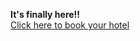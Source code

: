 <p class="text-center">
  <strong>It's finally here!!</strong><br>
  <a href="https://registration.experientevent.com/ShowBAC201" target="\_blank" class="btn btn-success btn-lg">Click here to book your hotel</a>
</p>

<!--
1. [Sheraton Boston Hotel](#sheraton)
2. [Hilton Boston Back Bay Hotel](#hilton)
3. [The Midtown Hotel](#midtown)
4. [The Colonnade Hotel](#colonnade)
5. [The Fairmont Hotel](#fairmont)
6. [Courtyard by Marriott Copley Square](#courtyard)
7. [Loews Boston Hotel](#loews)
8. [Boston Marriott Copley Place Hotel](#marriott)
9. [Revere Hotel Boston Common](#revere)

**1\. <a name="sheraton">Sheraton Boston</a></b>**  
39 Dalton St. Boston, MA 02199  
P: 617-236-2000

The Sheraton Boston Hotel is the Official Headquarter Hotel of Anime Boston 2017. It is connected to the Hynes Convention Center and the Prudential Mall. Anime Boston Registration and some events will take place in this hotel.

*Book Online*  
Click for: <a href="https://www.starwoodmeeting.com/StarGroupsWeb/res?id=1610075304&key=226B1DF0" target="\_blank">Social Block</a>&ast;  
Click for: <a href="https://www.starwoodmeeting.com/StarGroupsWeb/res?id=1610075308&key=294953B3" target="\_blank">Quiet Block</a>

&ast;Please note: Those staying in the Social Block are still subject to Hotel rules and procedures. If a noise complaint is received about a room, the Hotel will take appropriate action up to and including eviction from the Hotel. The goal of the Social Block is to group together people who are not concerned about noise levels in the hopes of reducing complaints. Please keep in mind that on Wednesday and Thursday, the hotel is still occupied by a large number of guests who are not attending Anime Boston.

*Book Over The Phone*  
Call: 1-888-627-7054

*Room Types and Prices*
<table class="table table-striped table-bordered">
  <tr>
    <th>Room Type</th>
    <th>Number of Occupants/Beds</th>
    <th>Rate per night <br>(with 14.45% tax included)</th>
  </tr>
  <tr>
    <td rowspan="4">Traditional Guest Room <a href="http://www.sheratonbostonhotel.com/rooms/traditional-guest-room" target="\_blank">(Details)</a></td>
    <td>1 King Bed (1-2 people)</td>
    <td class="hotel-price">$257.51</td>
  </tr>
  <tr>
    <td>1 King Bed (3 people)</td>
    <td class="hotel-price">$280.40</td>
  </tr>
  <tr>
    <td>2 Double Beds (3 people)</td>
    <td class="hotel-price">$280.40</td>
  </tr>
  <tr>
    <td>2 Double Bed (4 people)</td>
    <td class="hotel-price">$303.29</td>
  </tr>
  <tr>
    <td rowspan="4">Deluxe Guest Room <a href="http://www.sheratonbostonhotel.com/rooms/deluxe-guest-room" target="\_blank">(Details)</a></td>
    <td>1 King Bed (1-2 people)</td>
    <td class="hotel-price">$280.40</td>
  </tr>
  <tr>
    <td>1 King Bed (3 people)</td>
    <td class="hotel-price">$303.29</td>
  </tr>
  <tr>
    <td>2 Double Beds (3 people)</td>
    <td class="hotel-price">$303.29</td>
  </tr>
  <tr>
    <td>2 Double Beds (4 people)</td>
    <td class="hotel-price">$326.18</td>
  </tr>
</table>

*Amenities*  
50% off Internet

*Reservation Info*  
* Reservation Rate Cut-Off Date: March 10, 2017.
* The Room Block Dates are valid from Weds. March 29, 2017 to Mon. April 2, 2017. The hotel will extend these rates three days prior to and after the event, based on availability.
* Minimum age to reserve and check-in to a room: 21.
* Deposits: A deposit equal to one night’s stay is required to hold the reservation. Personal check, money order, or a valid American Express, Master Card, Visa, Diner’s Card, or Carte Blanche card number and expiration date are acceptable.
* Cancellation: Must cancel at least two business days in advance to receive a refund.
* Check-In Time: 3pm (no early check-in)
* Check-Out Time: 12pm
* Incidentals: All guests are required to provide a credit card number upon arrival to cover incidental or damage charges. This charge is equivalent of $50 per reserved night. If a credit card cannot be provided, cash will be accepted at the rate of $100 per day. This deposit will be either be returned upon check-out or can be used toward final payment, minus any incidental or damage charges.

*In accordance with occupancy laws, the maximum number of persons per room is four. If you have more than four people staying in your room, you may be evicted from the Hotel.*

If you have any questions/concerns regarding your reservation, please contact the hotel directly.

**2\. <a name="hilton">Hilton Boston Back Bay Hotel</a>**  
40 Dalton St. Boston, MA 02115  
P: 617-236-1100

*Book Online*  
Click for: <a href="https://secure3.hilton.com/en_US/hi/reservation/book.htm?execution=e1s1" target="\_blank">Anime Boston Hilton Room Block 2017</a>

*Book Over The Phone*  
Call: 1-800-HILTONS (445-8667)

*Room Types and Prices*
<table class="table table-striped table-bordered">
  <tr>
    <th>Room Type</th>
    <th>Number of Occupants/Beds</th>
    <th>Rate per night <br>(with 14.45% tax included)</th>
  </tr>
  <tr>
    <td rowspan="2">Standard Guest Room <a href="http://www3.hilton.com/en/hotels/massachusetts/hilton-boston-back-bay-BOSBHHH/accommodations/rooms.html" target="\_blank">(Details)</a></td>
    <td>1 King Bed</td>
    <td class="hotel-price">$264.38</td>
  </tr>
  <tr>
    <td>2 Double Beds</td>
    <td class="hotel-price">$298.71</td>
  </tr>
</table>

*Amenities*  
Complimentary Internet  
15% off hotel restaurant

*Reservation Info*  
* Reservation Rate Cut-Off Date: March 8, 2017.
* Minimum age to reserve and check-in to a room: 21.
* The Room Block Dates are valid from Thurs. March 30, 2017 to Mon. April 2, 2017. The hotel will extend these rates two to three days prior to and after the event, based on availability
* Deposits:  A deposit equal to one night’s stay is required to hold the reservation. Personal check, money order, or a valid American Express, Master Card, Visa, Diner’s Card, or Carte Blanche card number and expiration date are acceptable.
* Cancellation:  Must cancel at least three business days in advance to receive a refund.
* Check-In Time: 3pm
* Check-Out Time: 12pm
* Incidentals: All guests are required to provide a credit card number upon arrival to cover incidental or damage charges. This charge is equivalent of $50 per reserved night. If a credit card cannot be provided, cash will be accepted at the rate of $100 per day. This deposit will be either be returned upon check-out or can be used toward final payment, minus any incidental or damage charges.

*In accordance with occupancy laws, the maximum number of persons per room is four. If you have more than four people staying in your room, you may be evicted from the Hotel.*

If you have any questions/concerns regarding your reservation, please contact the hotel directly.

**3\. <a name="midtown">The Midtown Hotel</a>**  
220 Huntington Ave. Boston, MA 02115  
P: 617-262-1000

*Book Online*  
Click for: <a href="http://www.midtownhotel.com/" target="\_blank">Midtown Hotel</a>. Use the Group Code: ANIMEBOST_004 while booking.

*Book Over The Phone*  
Call: 617-262-1000

*Room Types and Prices*
<table class="table table-striped table-bordered">
  <tr>
    <th>Room Type</th>
    <th>Number of Occupants/Beds</th>
    <th>Rate per night <br>(with 14.45% tax included)</th>
  </tr>
  <tr>
    <td rowspan="3"><a href="http://www.midtownhotel.com/rooms.htm" target="\_blank">Room Details</a></td>
    <td>1-2 people</td>
    <td class="hotel_price">$193.42</td>
  </tr>
  <tr>
    <td>3 people</td>
    <td class="hotel_price">$204.86</td>
  </tr>
  <tr>
    <td>4 people</td>
    <td class="hotel_price">$216.31</td>
  </tr>
</table>

*Amenities*  
Complimentary Internet  
<a href="http://www.midtownhotel.com/welcome-1/pet-policy.htm" target="\_blank">Pet Friendly Hotel</a>

*Reservation Info*  
* Reservation Rate Cut-Off Date: March 8, 2017.
* The Room Block Dates are valid from Wednesday, March 29, 2017 to Monday, April 2, 2017. The hotel will extend these rates three days prior to and after the event, based on availability.
* Minimum age to reserve and check-in to a room is 21.
* Deposits: All reservation requests will require a credit card guarantee or a one night's deposit.
* Cancellation: Must cancel at least 48 hours in advance to receive a refund.
* Check-In Time: 3pm
* Check-Out Time: 12pm

*In accordance with occupancy laws, the maximum number of persons per room is four. If you have more than four people staying in your room, you may be evicted from the Hotel.*

If you have any questions/concerns regarding your reservation, please contact the hotel directly.

**4\. <a name="colonnade">The Colonnade Hotel</a>**  
120 Huntington Ave. Boston, MA 02115  
P: 617-424-7000

*Book Online*  
Click for: <a href="https://gc.synxis.com/rez.aspx?Hotel=27205&Chain=10237&template=fBOSCO2&shell=fBOSCO2&start=availresults&arrive=3/29/2017&depart=4/3/2017&adult=1&child=0&group=ANI30K" target="\_blank">New England Anime Society's Colonnade Hotel Block</a>.

*Book Over The Phone*  
Call: 617-424-7000

*Room Types and Prices*
<table class="table table-striped table-bordered">
  <tr>
    <th>Room Type</th>
    <th>Number of Occupants/Beds</th>
    <th>Rate per night <br>(with 14.45% tax included)</th>
  </tr>
  <tr>
    <td rowspan="3"><a href="http://www.colonnadehotel.com/rooms" target="\_blank">Room Details</a></td>
    <td>King Bed</td>
    <td class="hotel-price">$307.87</td>
  </tr>
  <tr>
    <td>Double Bed</td>
    <td class="hotel-price">$330.76</td>
  </tr>
</table>

*Amenities*
* Complimentary Internet

*Reservation Info*
* Reservation Rate Cut-Off Date: March 8, 2017.
* The Room Block Dates are valid from Thursday, March 30, 2017 to Monday, April 2, 2017. The hotel will extend these rates three days prior to and after the event, based on availability.
* Minimum age to reserve and check-in to a room is 21.
* Deposits: All reservation requests will require a credit card guarantee or a one night's deposit.
* Cancellation: Must cancel at least 48 hours in advance to receive a refund.
* Check-In Time: 3pm
* Check-Out Time: 12pm

*In accordance with occupancy laws, the maximum number of persons per room is four. If you have more than four people staying in your room, you may be evicted from the Hotel.*

If you have any questions/concerns regarding your reservation, please contact the hotel directly.

**5\. <a name="fairmont">The Fairmont Hotel</a>**  
138 St. James Ave. Boston, MA 02116  
P: 617-267-5300

*Book Online*  
Click for: <a href="https://aws.passkey.com/go/animeboston" target="\_blank">Anime Boston's Fairmont Hotel Block</a>.

*Book Over The Phone*  
Call: 617-267-5300

*Room Types and Prices*
<table class="table table-striped table-bordered">
  <tr>
    <th>Room Type</th>
    <th>Number of Occupants/Beds</th>
    <th>Rate per night <br>(with 14.45% tax included)</th>
  </tr>
  <tr>
    <td rowspan="6"><a href="http://www.fairmont.com/copley-plaza-boston/accommodations/guest-rooms/" target="\_blank">Room Details</a></td>
    <td>2 Double Beds (2 People)</td>
    <td class="hotel-price">$307.87</td>
  </tr>
  <tr>
    <td>2 Double Beds (3 People)</td>
    <td class="hotel-price">$342.21</td>
  </tr>
  <tr>
    <td>2 Double Beds (4 People)</td>
    <td class="hotel-price">$376.54</td>
  </tr>
  <tr>
    <td>Junior Suite (2 People)</td>
    <td class="hotel-price">$307.87</td>
  </tr>
  <tr>
    <td>Junior Suite (3 people)</td>
    <td class="hotel-price">$342.21</td>
  </tr>
  <tr>
    <td>Junior Suite (4 people)</td>
    <td class="hotel-price">$376.54</td>
  </tr>
</table>

*Amenities*  
* High-speed internet is $9.95 plus tax per night or free with complimentary Fairmont President’s Club membership.

*Reservation Info*
* Reservation Rate Cut-Off Date: February 15, 2017.
* The Room Block Dates are valid from Weds. March 29, 2017 to Mon. April 3, 2017. The hotel will extend these rates three days prior to and after the event, based on availability.
* Minimum age to reserve and check-in to a room: 19
* Deposits: All reservation requests will require a credit card guarantee or a one night's deposit.
* Cancellation: Must cancel at least 72 hours in advance to receive a refund.
* Check-In Time: 3pm
* Check-Out Time: 12pm
* Early Departure Fee: In the event a guest leaves before the planned check out date the hotel will add an early departure fee. This fee can be avoided if the hotel is told in advance of the change or at check-in.

*In accordance with occupancy laws, the maximum number of persons per room is four. If you have more than four people staying in your room, you may be evicted from the Hotel.*

If you have any questions/concerns regarding your reservation, please contact the hotel directly.

**6\. <a name="courtyard">Courtyard by Marriott Copley Square</a>**  
88 Exeter St. Boston, MA 02116  
P: 617-437-9300

*Book Online*  
Click for: <a href="http://www.marriott.com/meeting-event-hotels/group-corporate-travel/groupCorp.mi?resLinkData=Anime%202017%5EBOSDT%60BACBACA%7CBACBACB%60279.00-289.00%60USD%60false%604%603/30/17%604/3/17%602/28/17&app=resvlink&stop_mobi=yes" target="\_blank">Courtyard Marriott Anime Boston 2017 Hotel Block</a>

*Book Over The Phone*  
Call: 617-437-9300

*Room Types and Prices*
<table class="table table-striped table-bordered">
  <tr>
    <th>Room Type</th>
    <th>Number of Occupants/Beds</th>
    <th>Rate per night <br>(with 14.45% tax included)</th>
  </tr>
  <tr>
    <td rowspan="4"><a href="http://www.marriott.com/hotels/hotel-rooms/bosdt-courtyard-boston-copley-square/" target="\_blank">Room Details</a></td>
    <td>Single Occupancy</td>
    <td class="hotel-price">$319.32</td>
  </tr>
  <tr>
    <td>Double Occupancy</td>
    <td class="hotel-price">$330.76</td>
  </tr>
  <tr>
    <td>Triple Occupancy</td>
    <td class="hotel-price">$353.65</td>
  </tr>
  <tr>
    <td>Quadruple Occupancy</td>
    <td class="hotel-price">$376.54</td>
  </tr>
</table>

*Amenities*  
* Complimentary Internet

*Reservation Info*
* Reservation Rate Cut-Off Date: March 2, 2017.
* The Room Block Dates are valid from Weds. March 30, 2017 to Mon. April 3, 2017. The hotel will extend these rates three days prior to and after the event, based on availability.
* Minimum age to reserve and check-in to a room: 18
* Deposits: All reservation requests will require a credit card guarantee or a one night's deposit.
* Cancellation: Must cancel at least 72 hours in advance to receive a refund.
* Name changes may be made  on the reservation up to 2 days in advance with no additional charge.
* Check-In Time: 3pm
* Check-Out Time: 12pm

*In accordance with occupancy laws, the maximum number of persons per room is four. If you have more than four people staying in your room, you may be evicted from the Hotel.*

If you have any questions/concerns regarding your reservation, please contact the hotel directly.

**7\. <a name="loews">Loews Boston Hotel</a>**  
350 Stuart St. Boston, MA 02116  
P: 617-266-7200

*Book Online*  
Click for: <a href="https://www.loewshotels.com/boston-hotel/anime-boston-2017" target="\_blank">Lowes Hotel Anime Boston 2017 Hotel Block</a>

*Book Over The Phone*  
Call: 1-877-872-3658

*Room Types and Prices*  
<table class="table table-striped table-bordered">
  <tr>
    <th>Room Type</th>
    <th>Number of Occupants/Beds</th>
    <th>Rate per night <br>(with 14.45% Tax)</th>
  </tr>
  <tr>
    <td rowspan="4"> <a href="https://www.loewshotels.com/boston-hotel/accommodations/rooms">Room Details</a></td>
    <td>Single Occupancy</td>
    <td class="hotel-price">$305.58</td>
  </tr>
  <tr>
    <td>Double Occupancy</td>
    <td class="hotel-price">$305.58</td>
  </tr>
  <tr>
    <td>Triple Occupancy</td>
    <td class="hotel-price">$341.06</td>
  </tr>
  <tr>
    <td>Quadruple Occupancy</td>
    <td class="hotel-price">$375.40</td>
  </tr>
</table>

*Amenities*  
* Complimentary Internet

*Reservation Info*
* Reservation Rate Cut-Off Date: March 1, 2017
* The Room Block Dates are valid from Fri. March 31, 2017 to Mon. April 3, 2017. The hotel will extend these rates three days prior to and after the event, based on availability.
* Minimum age to reserve and check-in to a room: 18
* Deposits: All reservation requests will require a credit card guarantee or a one night's deposit.
* Cancellation: Must cancel at least 48 hours in advance to receive a refund.
* Check-In Time: 4pm
* Check-Out Time: 11am

*In accordance with occupancy laws, the maximum number of persons per room is four. If you have more than four people staying in your room, you may be evicted from the Hotel.*

If you have any questions/concerns regarding your reservation, please contact the hotel directly.

**8\. <a name="marriott">Boston Marriott Copley Place</a>**  
110 Huntington Avenue Boston, MA 02116  
P: 617-236-5800

*Book Online*  
Click for: <a href="https://aws.passkey.com/e/16418421" target="\_blank">Boston Marriot Copley Place Anime Boston 2017 Hotel Block</a>

*Book Over The Phone*  
Call: 617-236-5800

*Room Types and Prices*
<table class="table table-striped table-bordered">
  <tr>
    <th>Room Type</th>
    <th>Number of Occupants/Beds</th>
    <th>Rate per night <br>(with 14.45% tax included)</th>
  </tr>
  <tr>
    <td rowspan="2"> <a href="http://www.marriott.com/hotels/hotel-rooms/bosco-boston-marriott-copley-place/">Room Details</a> </td>
    <td>1 King Bed</td>
    <td class="hotel-price">$307.87</td>
  </tr>
  <tr>
    <td>2 Double Beds</td>
    <td class="hotel-price">$342.21</td>
  </tr>
</table>

*Amenities*
* Complimentary Internet

*Reservation Info*
* Reservation Rate Cut-Off Date: March 8, 2017
* The Room Block Dates are valid from Weds. March 29, 2017 to Mon. April 2, 2017. The hotel will extend these rates three days prior to and after the event, based on availability.
* Minimum age to reserve and check-in to a room: 18
* Deposits: All reservation requests will require a credit card guarantee or a one night’s deposit.
* Cancellation: Must cancel at least 72 hours in advance to receive a refund.
* Name changes may be made  on the reservation up to 3 days in advance with no additional charge.
* Check-In Time: 4pm
* Check-Out Time: 12pm

*In accordance with occupancy laws, the maximum number of persons per room is four. If you have more than four people staying in your room, you may be evicted from the Hotel.*

If you have any questions/concerns regarding your reservation, please contact the hotel directly.
-->
